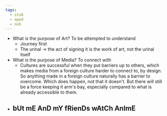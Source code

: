 ```yaml
---
tags:
  - stub
  - oped
  - noh
---
```


- What is the purpose of Art? To be attempted to understand
	- Journey first
	- The urinal -> the act of signing it is the work of art, not the urinal itself
- What is the purpose of Media? To connect with 
	- Cultures are successful when they put barriers up to others, which makes media from a foreign culture harder to connect to, by design. So anything made in a foreign culture naturally has a barrier to overcome. Which does happen, not that it doesn't. But there will still be a force keeping it arm's bay, especially compared to what is already accessible to them.
- bUt mE AnD mY fRienDs wAtCh AnImE
	- 